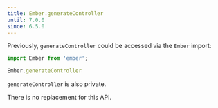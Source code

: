 ```yaml
---
title: Ember.generateController
until: 7.0.0
since: 6.5.0
---
```



Previously, `generateController` could be accessed via the `Ember` import:
```js
import Ember from 'ember';

Ember.generateController
```
`generateController` is also private.

There is no replacement for this API.
